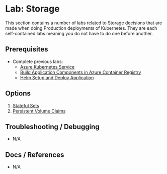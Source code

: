 # Lab: Storage

This section contains a number of labs related to Storage decisions that are made when doing Production deployments of Kubernetes. They are each self-contained labs meaning you do not have to do one before another.

## Prerequisites

* Complete previous labs:
    * [Azure Kubernetes Service](../create-aks-cluster/README.md)
    * [Build Application Components in Azure Container Registry](../build-application/README.md)
    * [Helm Setup and Deploy Application](../helm-setup-deploy/README.md)

## Options

1. [Stateful Sets](statefulsets/README.md)
2. [Persistent Volume Claims](pvcs/README.md)

## Troubleshooting / Debugging

* N/A

## Docs / References

* N/A
